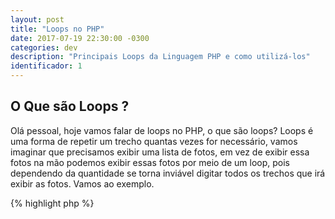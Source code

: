```yaml
---
layout: post
title: "Loops no PHP"
date: 2017-07-19 22:30:00 -0300
categories: dev
description: "Principais Loops da Linguagem PHP e como utilizá-los"
identificador: 1
---
```


## O Que são Loops ?

Olá pessoal, hoje vamos falar de loops no PHP, o que são loops? Loops é uma forma de repetir um trecho quantas vezes for necessário, vamos imaginar que precisamos exibir uma lista de fotos, em vez de exibir essa fotos na mão podemos exibir essas fotos por meio de um loop, pois dependendo da quantidade se torna inviável digitar todos os trechos que irá exibir as fotos. Vamos ao exemplo.

{% highlight php %}
<?php
  $fotos = array(
    "foto1",
    "foto2",
    "foto3",
    "foto4",
    "foto5"
  );
  
  // exibir as fotos
  
  echo $fotos[0];
  echo $fotos[1];
  echo $fotos[2];
  echo $fotos[3];
  echo $fotos[4]; 

{% endhighlight %}

O exemplo acima criamos um **array** e nesse array imaginamos que temos varias fotos, caso fosse preciso exibir essas fotos, precisariamos criar vários ***echo*** para exibir cada foto por posição deste array. Neste exemplo temos apenas 5 fotos, agora imaginamos se essa lista contesse 1000 fotos? seria inviável exibir todas as fotos desta forma, é pra isso que os Loops resolvem.

{% highlight php %}
<?php
  $fotos = array(
    "foto1",
    "foto2",
    "foto3",
    "foto4",
    "foto5"
  );
  
 for($i = 0; $i < 5; $i++){
   echo $fotos[$i];
 } 

{% endhighlight %}

Como podemos observar, temos um loop chamado **for**, este loop possui como argumento 3 parametros.

* Valor inicial
* Teste condicional para o loop continuar
* Incremento

No valor inicial declaramos uma variavel **$i** e definimos que o valor inicial dela é *0*, em seguida declaramos uma condição, enquanto o valor da variável **$i** for menor que *4* (que é a quantidade de elementos do array) então o loop continuará, e por último a cada vez que o loop terminar ele irá incrementar mais 1 a variável *$i* **($i++)**. Podemos melhorar esse loop, pois temos um problema, caso o array cresça iremos precisar sempre mudar o valor da condição de acordo com o numero de elementos que o array irá conter, em alguns casos é impossível prever ou contar cada elemento no olho, então podemos refatorar esse código pra seguinte maneira.

{% highlight php %}
<?php
  $fotos = array(
    "foto1",
    "foto2",
    "foto3",
    "foto4",
    "foto5"
  );
  
  for($i = 0; $i < count($fotos); $i++){
    echo $fotos[$i];
  } 

{% endhighlight %}

No exemplo acima, adicionamos a função **count()** cuja a função é contar quantos elementos o array contém. Uma outra alternativa e também a menos utilizada é usar o loop **while()**. Diferente do loop **for** o loop **while()** recebe apenas um parametro do tipo booleano, ou seja, o loop só continua enquanto o valor da condição for verdadeiro.

{% highlight php %}
<?php
  $fotos = array(
    "foto1",
    "foto2",
    "foto3",
    "foto4",
    "foto5"
  );
  
  $contador = 0;
  
  while($contador < count($fotos)){
    echo $fotos[$contador];
    $contador++;
  } 

{% endhighlight %}

Refatorando o código acima usando o loop **while()** nota-se que foi utilizado um **contador** que foi inicializado fora do loop que serve como condição de parada para o loop *while()* desta forma declaramos que enquanto o valor da variável *$contador* for menor que o total de elementos do array *$fotos* o loop irá executar o **echo** e exibir a foto que está armazenada nas posições do array, por fim antes de terminar o loop, o valor da varável *$contador* será incrementada em mais 1 e o loop voltará a verificar a condição e caso a condição for **verdadeira** irá executar todo seu conteúdo novamente.

### Conclusão

Vimos como utilizar um loop de forma simples no PHP evitando assim a repetição de linhas de código, vimos também como utilizar os loops **for** e **while** e como percorrer um array usando esses loops.

